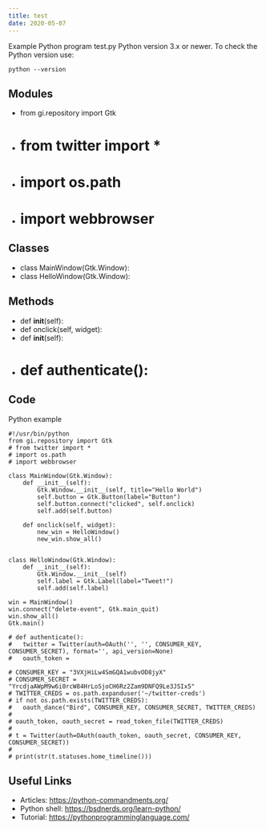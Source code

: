 ```yaml
---
title: test
date: 2020-05-07
---
```

Example Python program test.py
Python version 3.x or newer.
To check the Python version use:

    python --version

## Modules

* from gi.repository import Gtk
* # from twitter import *
* # import os.path
* # import webbrowser

## Classes

* class MainWindow(Gtk.Window):
* class HelloWindow(Gtk.Window):

## Methods

* 	def __init__(self):
* 	def onclick(self, widget):
* 	def __init__(self):
* # def authenticate():

## Code

Python example

    #!/usr/bin/python
    from gi.repository import Gtk
    # from twitter import *
    # import os.path
    # import webbrowser
    
    class MainWindow(Gtk.Window):
    	def __init__(self):
    		Gtk.Window.__init__(self, title="Hello World")
    		self.button = Gtk.Button(label="Button")
    		self.button.connect("clicked", self.onclick)
    		self.add(self.button)
    
    	def onclick(self, widget):
    		new_win = HelloWindow()
    		new_win.show_all()
    
    
    class HelloWindow(Gtk.Window):
    	def __init__(self):
    		Gtk.Window.__init__(self)
    		self.label = Gtk.Label(label="Tweet!")
    		self.add(self.label)
    
    win = MainWindow()
    win.connect("delete-event", Gtk.main_quit)
    win.show_all()
    Gtk.main()
    
    # def authenticate():
    # 	twitter = Twitter(auth=OAuth('', '', CONSUMER_KEY, CONSUMER_SECRET), format='', api_version=None)
    # 	oauth_token =
    
    # CONSUMER_KEY = "3VXjHiLw4SmGQA1wubvOD8jyX"
    # CONSUMER_SECRET = "YrcdjaAWpM9w6i0rcW84HrLoSjoCH6Rz2Zam9DNFQ9Le3JSIx5"
    # TWITTER_CREDS = os.path.expanduser('~/twitter-creds')
    # if not os.path.exists(TWITTER_CREDS):
    # 	oauth_dance("Bird", CONSUMER_KEY, CONSUMER_SECRET, TWITTER_CREDS)
    #
    # oauth_token, oauth_secret = read_token_file(TWITTER_CREDS)
    #
    # t = Twitter(auth=OAuth(oauth_token, oauth_secret, CONSUMER_KEY, CONSUMER_SECRET))
    #
    # print(str(t.statuses.home_timeline()))
    

## Useful Links

- Articles: https://python-commandments.org/
- Python shell: https://bsdnerds.org/learn-python/
- Tutorial: https://pythonprogramminglanguage.com/
